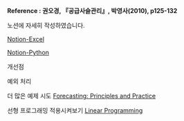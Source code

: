 <strong>Reference : 권오경, 『공급사슬관리』, 박영사(2010), p125-132</strong>

<p>노션에 자세히 작성하였습니다.</p>
  
  [Notion-Excel](https://www.notion.so/Excel-147b6add77c04639b631771a9ff1e517)
  
  [Notion-Python](https://www.notion.so/Python-a85ce17aaef44c3b87a6aad8ac5db2bc)

<p>개선점</p>

  예외 처리

  더 많은 예제 시도 [Forecasting: Principles and Practice](https://otexts.com/fppkr/)

  선형 프로그래밍 적용시켜보기 [Linear Programming](https://towardsdatascience.com/linear-programming-the-stock-cutting-problem-dc6ba3bf3de1)

